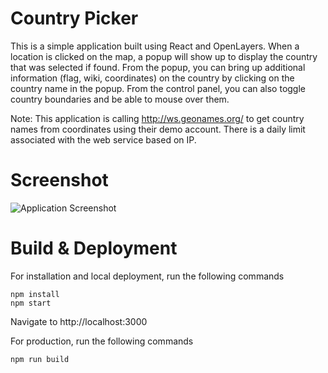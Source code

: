 Country Picker
==

This is a simple application built using React and OpenLayers. When a location is clicked on the map,
a popup will show up to display the country that was selected if found. From the popup, you can bring
up additional information (flag, wiki, coordinates) on the country by clicking on the country name in the popup.
From the control panel, you can also toggle country boundaries and be able to mouse over them.

Note: This application is calling http://ws.geonames.org/ to get country names from coordinates using their demo
account. There is a daily limit associated with the web service based on IP. 

Screenshot
====
![Application Screenshot](/assets/img/country-picker-screenshot.png?raw=true "Application Screenshot")


Build & Deployment
===

For installation and local deployment, run the following commands

    npm install
    npm start
    
Navigate to http://localhost:3000


For production, run the following commands

    npm run build


